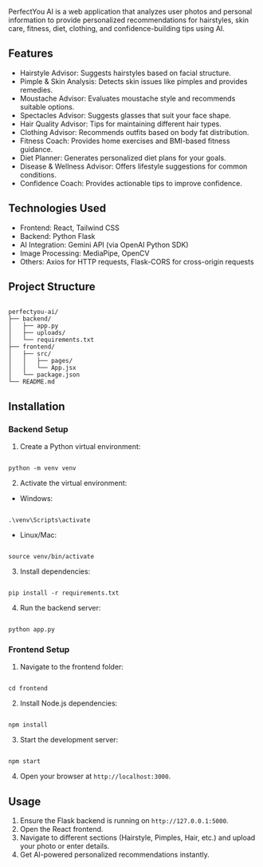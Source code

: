PerfectYou AI is a web application that analyzes user photos and personal information to provide personalized recommendations for hairstyles, skin care, fitness, diet, clothing, and confidence-building tips using AI.

## Features

- Hairstyle Advisor: Suggests hairstyles based on facial structure.
- Pimple & Skin Analysis: Detects skin issues like pimples and provides remedies.
- Moustache Advisor: Evaluates moustache style and recommends suitable options.
- Spectacles Advisor: Suggests glasses that suit your face shape.
- Hair Quality Advisor: Tips for maintaining different hair types.
- Clothing Advisor: Recommends outfits based on body fat distribution.
- Fitness Coach: Provides home exercises and BMI-based fitness guidance.
- Diet Planner: Generates personalized diet plans for your goals.
- Disease & Wellness Advisor: Offers lifestyle suggestions for common conditions.
- Confidence Coach: Provides actionable tips to improve confidence.

## Technologies Used

- Frontend: React, Tailwind CSS
- Backend: Python Flask
- AI Integration: Gemini API (via OpenAI Python SDK)
- Image Processing: MediaPipe, OpenCV
- Others: Axios for HTTP requests, Flask-CORS for cross-origin requests

## Project Structure

```

perfectyou-ai/
├── backend/
│   ├── app.py
│   ├── uploads/
│   └── requirements.txt
├── frontend/
│   ├── src/
│   │   ├── pages/
│   │   └── App.jsx
│   └── package.json
└── README.md

```

## Installation

### Backend Setup

1. Create a Python virtual environment:

```

python -m venv venv

```

2. Activate the virtual environment:
- Windows:

```

.\venv\Scripts\activate

```

- Linux/Mac:

```

source venv/bin/activate

```

3. Install dependencies:

```

pip install -r requirements.txt

```

4. Run the backend server:

```

python app.py

```

### Frontend Setup

1. Navigate to the frontend folder:

```

cd frontend

```

2. Install Node.js dependencies:

```

npm install

```

3. Start the development server:

```

npm start

```

4. Open your browser at `http://localhost:3000`.

## Usage

1. Ensure the Flask backend is running on `http://127.0.0.1:5000`.
2. Open the React frontend.
3. Navigate to different sections (Hairstyle, Pimples, Hair, etc.) and upload your photo or enter details.
4. Get AI-powered personalized recommendations instantly.
